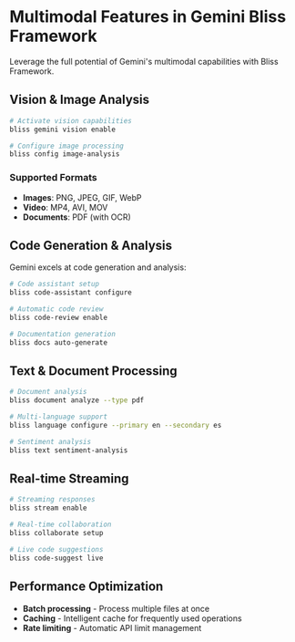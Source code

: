 # Multimodal Features in Gemini Bliss Framework

Leverage the full potential of Gemini's multimodal capabilities with Bliss Framework.

## Vision & Image Analysis

```bash
# Activate vision capabilities
bliss gemini vision enable

# Configure image processing
bliss config image-analysis
```

### Supported Formats

- **Images**: PNG, JPEG, GIF, WebP
- **Video**: MP4, AVI, MOV
- **Documents**: PDF (with OCR)

## Code Generation & Analysis

Gemini excels at code generation and analysis:

```bash
# Code assistant setup
bliss code-assistant configure

# Automatic code review
bliss code-review enable

# Documentation generation
bliss docs auto-generate
```

## Text & Document Processing

```bash
# Document analysis
bliss document analyze --type pdf

# Multi-language support
bliss language configure --primary en --secondary es

# Sentiment analysis
bliss text sentiment-analysis
```

## Real-time Streaming

```bash
# Streaming responses
bliss stream enable

# Real-time collaboration
bliss collaborate setup

# Live code suggestions
bliss code-suggest live
```

## Performance Optimization

- **Batch processing** - Process multiple files at once
- **Caching** - Intelligent cache for frequently used operations
- **Rate limiting** - Automatic API limit management
